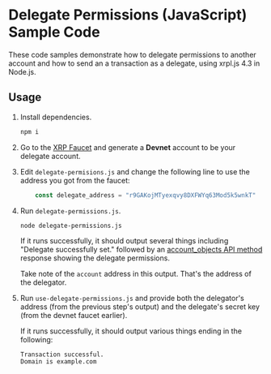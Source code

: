 # Delegate Permissions (JavaScript) Sample Code

These code samples demonstrate how to delegate permissions to another account and how to send an a transaction as a delegate, using xrpl.js 4.3 in Node.js.

## Usage

1. Install dependencies.

    ```sh
    npm i
    ```

2. Go to the [XRP Faucet](https://xrpl.org/resources/dev-tools/xrp-faucets) and generate a **Devnet** account to be your delegate account.

3. Edit `delegate-permisions.js` and change the following line to use the address you got from the faucet:

    ```js
        const delegate_address = "r9GAKojMTyexqvy8DXFWYq63Mod5k5wnkT"
    ```

4. Run `delegate-permissions.js`.

    ```sh
    node delegate-permissions.js
    ```

    If it runs successfully, it should output several things including "Delegate successfully set." followed by an [account_objects API method](https://xrpl.org/docs/references/http-websocket-apis/public-api-methods/account-methods/account_objects) response showing the delegate permissions.

    Take note of the `account` address in this output. That's the address of the delegator.

5. Run `use-delegate-permissions.js` and provide both the delegator's address (from the previous step's output) and the delegate's secret key (from the devnet faucet earlier).

    If it runs successfully, it should output various things ending in the following:
    
    ```text
    Transaction successful.
    Domain is example.com
    ```
